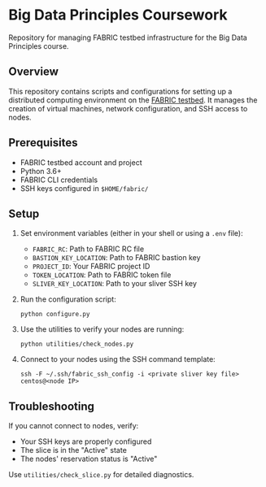 # Big Data Principles Coursework

Repository for managing FABRIC testbed infrastructure for the Big Data Principles course.

## Overview

This repository contains scripts and configurations for setting up a distributed computing environment on the [FABRIC testbed](https://fabric-testbed.net/). It manages the creation of virtual machines, network configuration, and SSH access to nodes.

## Prerequisites

- FABRIC testbed account and project
- Python 3.6+
- FABRIC CLI credentials
- SSH keys configured in `$HOME/fabric/`

## Setup

1. Set environment variables (either in your shell or using a `.env` file):
   - `FABRIC_RC`: Path to FABRIC RC file
   - `BASTION_KEY_LOCATION`: Path to FABRIC bastion key
   - `PROJECT_ID`: Your FABRIC project ID
   - `TOKEN_LOCATION`: Path to FABRIC token file
   - `SLIVER_KEY_LOCATION`: Path to your sliver SSH key

2. Run the configuration script:
   ```
   python configure.py
   ```

3. Use the utilities to verify your nodes are running:
   ```
   python utilities/check_nodes.py
   ```

4. Connect to your nodes using the SSH command template:
   ```
   ssh -F ~/.ssh/fabric_ssh_config -i <private sliver key file> centos@<node IP>
   ```

## Troubleshooting

If you cannot connect to nodes, verify:
- Your SSH keys are properly configured
- The slice is in the "Active" state
- The nodes' reservation status is "Active"

Use `utilities/check_slice.py` for detailed diagnostics.
